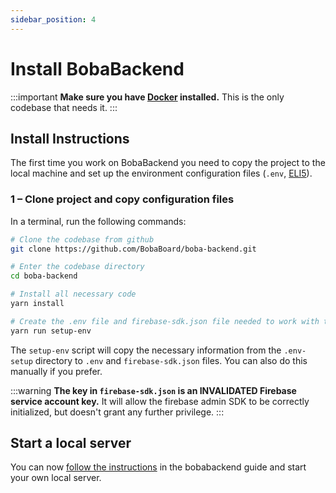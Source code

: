 ```yaml
---
sidebar_position: 4
---
```


# Install BobaBackend

:::important
**Make sure you have [Docker](https://www.docker.com/products/docker-desktop) installed.** This is the only codebase that needs it.
:::

## Install Instructions

The first time you work on BobaBackend you need to copy the project to the local machine and set up the environment configuration files (`.env`, [ELI5](https://www.reddit.com/r/webdev/comments/a54pxr/what_is_a_env_file/ebjwbtr/?utm_source=reddit&utm_medium=web2x&context=3)).

### 1 – Clone project and copy configuration files

In a terminal, run the following commands:

```bash   showLineNumbers
# Clone the codebase from github
git clone https://github.com/BobaBoard/boba-backend.git

# Enter the codebase directory
cd boba-backend

# Install all necessary code
yarn install

# Create the .env file and firebase-sdk.json file needed to work with the test database
yarn run setup-env
```

The `setup-env` script will copy the necessary information from the `.env-setup` directory to `.env` and `firebase-sdk.json` files. You can also do this manually if you prefer.

:::warning
**The key in `firebase-sdk.json` is an INVALIDATED Firebase service account key.** It will allow the firebase admin SDK to be correctly initialized, but doesn't grant any further privilege.
:::

## Start a local server

You can now [follow the instructions](/docs/engineering/boba-backend/getting-started) in the bobabackend guide and start your own local server.
